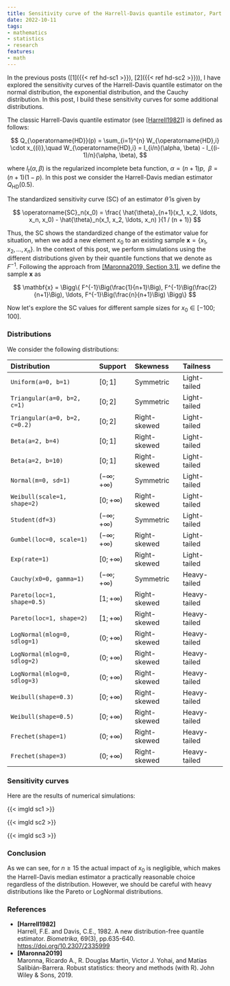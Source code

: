 ```yaml
---
title: Sensitivity curve of the Harrell-Davis quantile estimator, Part 3
date: 2022-10-11
tags:
- mathematics
- statistics
- research
features:
- math
---
```


In the previous posts ([1]({{< ref hd-sc1 >}}), [2]({{< ref hd-sc2 >}})), I have explored the sensitivity curves of
  the Harrell-Davis quantile estimator on
  the normal distribution, the exponential distribution, and the Cauchy distribution.
In this post, I build these sensitivity curves for some additional distributions.

<!--more-->

The classic Harrell-Davis quantile estimator (see [[Harrell1982]](#Harrell1982)) is defined as follows:

$$
Q_{\operatorname{HD}}(p) = \sum_{i=1}^{n} W_{\operatorname{HD},i} \cdot x_{(i)},\quad
W_{\operatorname{HD},i} = I_{i/n}(\alpha, \beta) - I_{(i-1)/n}(\alpha, \beta),
$$

  where $I_t(\alpha, \beta)$ is the regularized incomplete beta function,
  $\alpha = (n+1)p$, $\;\beta = (n+1)(1-p)$.
In this post we consider the Harrell-Davis median estimator $Q_{\operatorname{HD}}(0.5)$.

The standardized sensitivity curve (SC) of an estimator $\hat{\theta}$ is given by

$$
\operatorname{SC}_n(x_0) = \frac{
  \hat{\theta}_{n+1}(x_1, x_2, \ldots, x_n, x_0) - \hat{\theta}_n(x_1, x_2, \ldots, x_n)
}{1 / (n + 1)}
$$

Thus, the SC shows the standardized change of the estimator value for situation,
  when we add a new element $x_0$ to an existing sample $\mathbf{x} = \{ x_1, x_2, \ldots, x_n \}$.
In the context of this post, we perform simulations using the different distributions
  given by their quantile functions that we denote as $F^{-1}$.
Following the approach from [[Maronna2019, Section 3.1]](#Maronna2019),
  we define the sample $\mathbf{x}$ as

$$
\mathbf{x} = \Bigg\{
  F^{-1}\Big(\frac{1}{n+1}\Big),
  F^{-1}\Big(\frac{2}{n+1}\Big),
  \ldots,
  F^{-1}\Big(\frac{n}{n+1}\Big)
\Bigg\}
$$

Now let's explore the SC values for different sample sizes for $x_0 \in [-100; 100]$.

### Distributions

We consider the following distributions:

| Distribution                  | Support             | Skewness     | Tailness     |
|:------------------------------|:--------------------|:-------------|:-------------|
| `Uniform(a=0, b=1)`           | $[0;1]$             | Symmetric    | Light-tailed |
| `Triangular(a=0, b=2, c=1)`   | $[0;2]$             | Symmetric    | Light-tailed |
| `Triangular(a=0, b=2, c=0.2)` | $[0;2]$             | Right-skewed | Light-tailed |
| `Beta(a=2, b=4)`              | $[0;1]$             | Right-skewed | Light-tailed |
| `Beta(a=2, b=10)`             | $[0;1]$             | Right-skewed | Light-tailed |
| `Normal(m=0, sd=1)`           | $(-\infty;+\infty)$ | Symmetric    | Light-tailed |
| `Weibull(scale=1, shape=2)`   | $[0;+\infty)$       | Right-skewed | Light-tailed |
| `Student(df=3)`               | $(-\infty;+\infty)$ | Symmetric    | Light-tailed |
| `Gumbel(loc=0, scale=1)`      | $(-\infty;+\infty)$ | Right-skewed | Light-tailed |
| `Exp(rate=1)`                 | $[0;+\infty)$       | Right-skewed | Light-tailed |
| `Cauchy(x0=0, gamma=1)`       | $(-\infty;+\infty)$ | Symmetric    | Heavy-tailed |
| `Pareto(loc=1, shape=0.5)`    | $[1;+\infty)$       | Right-skewed | Heavy-tailed |
| `Pareto(loc=1, shape=2)`      | $[1;+\infty)$       | Right-skewed | Heavy-tailed |
| `LogNormal(mlog=0, sdlog=1)`  | $(0;+\infty)$       | Right-skewed | Heavy-tailed |
| `LogNormal(mlog=0, sdlog=2)`  | $(0;+\infty)$       | Right-skewed | Heavy-tailed |
| `LogNormal(mlog=0, sdlog=3)`  | $(0;+\infty)$       | Right-skewed | Heavy-tailed |
| `Weibull(shape=0.3)`          | $[0;+\infty)$       | Right-skewed | Heavy-tailed |
| `Weibull(shape=0.5)`          | $[0;+\infty)$       | Right-skewed | Heavy-tailed |
| `Frechet(shape=1)`            | $(0;+\infty)$       | Right-skewed | Heavy-tailed |
| `Frechet(shape=3)`            | $(0;+\infty)$       | Right-skewed | Heavy-tailed |

### Sensitivity curves

Here are the results of numerical simulations:

{{< imgld sc1 >}}

{{< imgld sc2 >}}

{{< imgld sc3 >}}

### Conclusion

As we can see, for $n \geq 15$ the actual impact of $x_0$ is negligible,
  which makes the Harrell-Davis median estimator a practically reasonable choice
  regardless of the distribution.
However, we should be careful with heavy distributions like the Pareto or LogNormal distributions.

### References

* <b id=Harrell1982>[Harrell1982]</b>  
  Harrell, F.E. and Davis, C.E., 1982. A new distribution-free quantile estimator.
  *Biometrika*, 69(3), pp.635-640.  
  https://doi.org/10.2307/2335999
* <b id="Maronna2019">[Maronna2019]</b>  
  Maronna, Ricardo A., R. Douglas Martin, Victor J. Yohai, and Matías Salibián-Barrera.
  Robust statistics: theory and methods (with R). John Wiley & Sons, 2019.